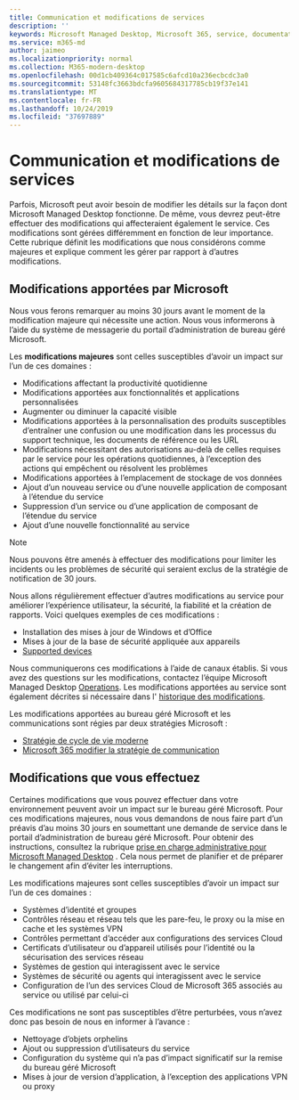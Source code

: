 ```yaml
---
title: Communication et modifications de services
description: ''
keywords: Microsoft Managed Desktop, Microsoft 365, service, documentation
ms.service: m365-md
author: jaimeo
ms.localizationpriority: normal
ms.collection: M365-modern-desktop
ms.openlocfilehash: 00d1cb409364c017585c6afcd10a236ecbcdc3a0
ms.sourcegitcommit: 53148fc3663bdcfa9605684317785cb19f37e141
ms.translationtype: MT
ms.contentlocale: fr-FR
ms.lasthandoff: 10/24/2019
ms.locfileid: "37697889"
---
```

# <a name="service-changes-and-communication"></a>Communication et modifications de services

Parfois, Microsoft peut avoir besoin de modifier les détails sur la façon dont Microsoft Managed Desktop fonctionne. De même, vous devrez peut-être effectuer des modifications qui affecteraient également le service. Ces modifications sont gérées différemment en fonction de leur importance. Cette rubrique définit les modifications que nous considérons comme majeures et explique comment les gérer par rapport à d’autres modifications.



## <a name="changes-made-by-microsoft"></a>Modifications apportées par Microsoft

Nous vous ferons remarquer au moins 30 jours avant le moment de la modification majeure qui nécessite une action. Nous vous informerons à l’aide du système de messagerie du portail d’administration de bureau géré Microsoft.

Les **modifications majeures** sont celles susceptibles d’avoir un impact sur l’un de ces domaines :
- Modifications affectant la productivité quotidienne
- Modifications apportées aux fonctionnalités et applications personnalisées
- Augmenter ou diminuer la capacité visible
- Modifications apportées à la personnalisation des produits susceptibles d’entraîner une confusion ou une modification dans les processus du support technique, les documents de référence ou les URL
- Modifications nécessitant des autorisations au-delà de celles requises par le service pour les opérations quotidiennes, à l’exception des actions qui empêchent ou résolvent les problèmes
- Modifications apportées à l’emplacement de stockage de vos données
- Ajout d’un nouveau service ou d’une nouvelle application de composant à l’étendue du service
- Suppression d’un service ou d’une application de composant de l’étendue du service
- Ajout d’une nouvelle fonctionnalité au service

> [!NOTE]
> Nous pouvons être amenés à effectuer des modifications pour limiter les incidents ou les problèmes de sécurité qui seraient exclus de la stratégie de notification de 30 jours.

Nous allons régulièrement effectuer d’autres modifications au service pour améliorer l’expérience utilisateur, la sécurité, la fiabilité et la création de rapports. Voici quelques exemples de ces modifications :

- Installation des mises à jour de Windows et d’Office
- Mises à jour de la base de sécurité appliquée aux appareils
- [Supported devices](device-list.md)

Nous communiquerons ces modifications à l’aide de canaux établis. Si vous avez des questions sur les modifications, contactez l’équipe Microsoft Managed Desktop [Operations](../working-with-managed-desktop/admin-support.md). Les modifications apportées au service sont également décrites si nécessaire dans l' [historique des modifications](../change-history-managed-desktop.md).

Les modifications apportées au bureau géré Microsoft et les communications sont régies par deux stratégies Microsoft :
- [Stratégie de cycle de vie moderne](https://support.microsoft.com/help/30881/modern-lifecycle-policy)
- [Microsoft 365 modifier la stratégie de communication](https://docs.microsoft.com/office365/admin/manage/message-center?redirectSourcePath=%252fen-us%252farticle%252fMessage-center-in-Office-365-38FB3333-BFCC-4340-A37B-DEDA509C2093&view=o365-worldwide)

## <a name="changes-you-make"></a>Modifications que vous effectuez

Certaines modifications que vous pouvez effectuer dans votre environnement peuvent avoir un impact sur le bureau géré Microsoft. Pour ces modifications majeures, nous vous demandons de nous faire part d’un préavis d’au moins 30 jours en soumettant une demande de service dans le portail d’administration de bureau géré Microsoft. Pour obtenir des instructions, consultez la rubrique [prise en charge administrative pour Microsoft Managed Desktop](../working-with-managed-desktop/admin-support.md) . Cela nous permet de planifier et de préparer le changement afin d’éviter les interruptions.

Les modifications majeures sont celles susceptibles d’avoir un impact sur l’un de ces domaines :

- Systèmes d’identité et groupes
- Contrôles réseau et réseau tels que les pare-feu, le proxy ou la mise en cache et les systèmes VPN
- Contrôles permettant d’accéder aux configurations des services Cloud
- Certificats d’utilisateur ou d’appareil utilisés pour l’identité ou la sécurisation des services réseau
- Systèmes de gestion qui interagissent avec le service
- Systèmes de sécurité ou agents qui interagissent avec le service
- Configuration de l’un des services Cloud de Microsoft 365 associés au service ou utilisé par celui-ci

Ces modifications ne sont pas susceptibles d’être perturbées, vous n’avez donc pas besoin de nous en informer à l’avance :

- Nettoyage d’objets orphelins
- Ajout ou suppression d’utilisateurs du service
- Configuration du système qui n’a pas d’impact significatif sur la remise du bureau géré Microsoft
- Mises à jour de version d’application, à l’exception des applications VPN ou proxy


